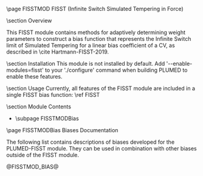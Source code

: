 \page FISSTMOD FISST (Infinite Switch Simulated Tempering in Force)

<!-- 
description: Infinite Switch Simulated Tempering in Force (FISST)
authors: Glen Hocky
reference: \cite Hartmann-FISST-2019
-->

\section Overview

This FISST module contains methods for adaptively determining weight parameters to construct a bias function that represents the Infinite Switch limit of Simulated Tempering for a linear bias coefficient of a CV, as described in \cite Hartmann-FISST-2019.

\section Installation 
This module is not installed by default. Add '\-\-enable-modules=fisst' to your './configure' command when building PLUMED to enable these features.

\section Usage
Currently, all features of the FISST module are included in a single FISST bias function: \ref FISST

\section Module Contents
- \subpage FISSTMODBias

\page FISSTMODBias Biases Documentation

The following list contains descriptions of biases developed for the PLUMED-FISST module. They can be used in combination with other biases outside of the FISST module.

@FISSTMOD_BIAS@
